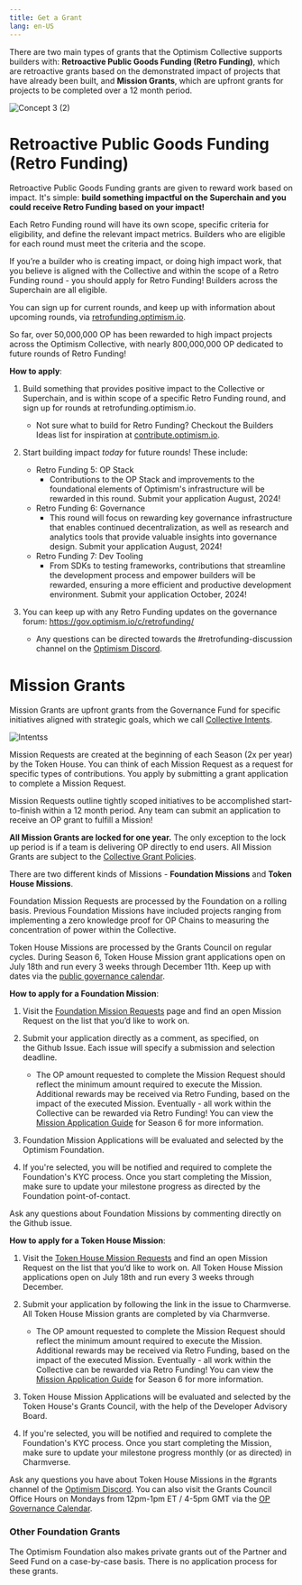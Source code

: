 ```yaml
---
title: Get a Grant
lang: en-US
---
```


There are two main types of grants that  the Optimism Collective supports builders with: **Retroactive Public Goods Funding (Retro Funding)**, which are retroactive grants based on the demonstrated impact of projects that have already been built, and **Mission Grants**, which are upfront grants for projects to be completed over a 12 month period.

![Concept 3 (2)](https://hackmd.io/_uploads/r1m38cs40.png)

# Retroactive Public Goods Funding (Retro Funding)

Retroactive Public Goods Funding grants are given to reward work based on impact. It's simple: **build something impactful on the Superchain and you could receive Retro Funding based on your impact!**

Each Retro Funding round will have its own scope, specific criteria for eligibility, and define the relevant impact metrics. Builders who are eligible for each round must meet the criteria and the scope. 

If you’re a builder who is creating impact, or doing high impact work, that you believe is aligned with the Collective and within the scope of a Retro Funding round - you should apply for Retro Funding! Builders across the Superchain are all eligible.

You can sign up for current rounds, and keep up with information about upcoming rounds, via [retrofunding.optimism.io](https://retrofunding.optimism.io/). 

So far, over 50,000,000 OP has been rewarded to high impact projects across the Optimism Collective, with nearly 800,000,000 OP dedicated to future rounds of Retro Funding!

**How to apply**:

1. Build something that provides positive impact to the Collective or Superchain, and is within scope of a specific Retro Funding round, and sign up for rounds at retrofunding.optimism.io. 
    - Not sure what to build for Retro Funding? Checkout the Builders Ideas list for inspiration at [contribute.optimism.io](https://contribute.optimism.io/).


3. Start building impact *today* for future rounds! These include:
    -  Retro Funding 5: OP Stack
        -  Contributions to the OP Stack and improvements to the foundational elements of Optimism's infrastructure will be rewarded in this round. Submit your application August, 2024!
    -  Retro Funding 6: Governance
        -  This round will focus on rewarding key governance infrastructure that enables continued decentralization, as well as research and analytics tools that provide valuable insights into governance design. Submit your application August, 2024!
    -  Retro Funding 7: Dev Tooling
        -  From SDKs to testing frameworks, contributions that streamline the development process and empower builders will be rewarded, ensuring a more efficient and productive development environment. Submit your application October, 2024!
4. You can keep up with any Retro Funding updates on the governance forum: https://gov.optimism.io/c/retrofunding/ 
    - Any questions can be directed towards the #retrofunding-discussion channel on the [Optimism Discord](https://discord.gg/optimism). 

# Mission Grants

Mission Grants are upfront grants from the Governance Fund for specific initiatives aligned with strategic goals, which we call [Collective Intents](https://gov.optimism.io/t/season-6-intents-ratification/8104). 

![Intentss](https://hackmd.io/_uploads/SyC3PaEV0.png)

Mission Requests are created at the beginning of each Season (2x per year) by the Token House. You can think of each Mission Request as a request for specific types of contributions. You apply by submitting a grant application to complete a Mission Request. 

Mission Requests outline tightly scoped initiatives to be accomplished start-to-finish within a 12 month period. Any team can submit an application to receive an OP grant to fulfill a Mission!

 **All Mission Grants are locked for one year.** The only exception to the lock up period is if a team is delivering OP directly to end users. All Mission Grants are subject to the [Collective Grant Policies](https://gov.optimism.io/t/collective-grant-policies/5833). 

There are two different kinds of Missions - **Foundation Missions** and **Token House Missions**. 

Foundation Mission Requests are processed by the Foundation on a rolling basis. Previous Foundation Missions have included projects ranging from implementing a zero knowledge proof for OP Chains to measuring the concentration of power within the Collective.  

Token House Missions are processed by the Grants Council on regular cycles. During Season 6, Token House Mission grant applications open on July 18th and run every 3 weeks through December 11th. Keep up with dates via the [public governance calendar](https://calendar.google.com/calendar/u/0/r?cid=Y19mbm10Z3VoNm5vbzZxZ2JuaTJncGVyaWQ0a0Bncm91cC5jYWxlbmRhci5nb29nbGUuY29t).

**How to apply for a Foundation Mission**:

1. Visit the [Foundation Mission Requests](https://github.com/orgs/ethereum-optimism/projects/31/views/1) page and find an open Mission Request on the list that you’d like to work on.

2. Submit your application directly as a comment, as specified, on the Github Issue. Each issue will specify a submission and selection deadline. 
    - The OP amount requested to complete the Mission Request should reflect the minimum amount required to execute the Mission. Additional rewards may be received via Retro Funding, based on the impact of the executed Mission. Eventually - all work within the Collective can be rewarded via Retro Funding! You can view the [Mission Application Guide](https://gov.optimism.io/t/season-6-mission-application-guide/8114) for Season 6 for more information.
3. Foundation Mission Applications will be evaluated and selected by the Optimism Foundation.
4. If you're selected, you will be notified and required to complete the Foundation's KYC process. Once you start completing the Mission, make sure to update your milestone progress as directed by the Foundation point-of-contact. 

Ask any questions about Foundation Missions by commenting directly on the Github issue.


**How to apply for a Token House Mission**:
1. Visit the [Token House Mission Requests](https://github.com/ethereum-optimism/ecosystem-contributions/issues?page=1&q=is%3Aissue+is%3Aopen+label%3A%22Delegate+Mission+Request%22) and find an open Mission Request on the list that you’d like to work on. All Token House Mission applications open on July 18th and run every 3 weeks through December.

3. Submit your application by following the link in the issue to Charmverse. All Token House Mission grants are completed by via Charmverse. 
   -  The OP amount requested to complete the Mission Request should reflect the minimum amount required to execute the Mission. Additional rewards may be received via Retro Funding, based on the impact of the executed Mission. Eventually - all work within the Collective can be rewarded via Retro Funding! You can view the [Mission Application Guide](https://gov.optimism.io/t/season-6-mission-application-guide/8114) for Season 6 for more information.
4. Token House Mission Applications will be evaluated and selected by the Token House's Grants Council, with the help of the Developer Advisory Board. 
5. If you're selected, you will be notified and required to complete the Foundation's KYC process. Once you start completing the Mission, make sure to update your milestone progress monthly (or as directed) in Charmverse.

Ask any questions you have about Token House Missions in the #grants channel of the [Optimism Discord](https://discord-gateway.optimism.io/). You can also visit the Grants Council Office Hours on Mondays from 12pm-1pm ET / 4-5pm GMT via the [OP Governance Calendar](https://calendar.google.com/calendar/u/0/r?cid=Y19mbm10Z3VoNm5vbzZxZ2JuaTJncGVyaWQ0a0Bncm91cC5jYWxlbmRhci5nb29nbGUuY29t). 

### Other Foundation Grants

The Optimism Foundation also makes private grants out of the Partner and Seed Fund on a case-by-case basis. There is no application process for these grants. 
